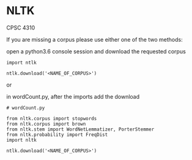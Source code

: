 # NLTK
CPSC 4310

If you are missing a corpus please use either one of the two methods:

open a python3.6 console session and download the requested corpus
```
import ntlk

ntlk.download('<NAME_OF_CORPUS>')
```
or

in wordCount.py, after the imports add the download
```
# wordCount.py

from nltk.corpus import stopwords
from nltk.corpus import brown
from nltk.stem import WordNetLemmatizer, PorterStemmer
from nltk.probability import FreqDist
import nltk

ntlk.download('<NAME_OF_CORPUS>')
```